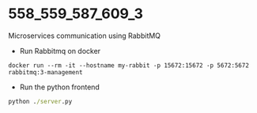 # 558_559_587_609_3
Microservices communication using RabbitMQ

* Run Rabbitmq on docker
```docker
docker run --rm -it --hostname my-rabbit -p 15672:15672 -p 5672:5672 rabbitmq:3-management
```
* Run the python frontend
```cmd
python ./server.py
```

